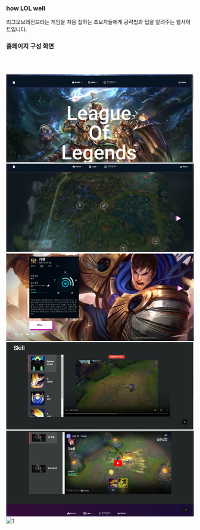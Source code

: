 ### how LOL well
리그오브레전드라는 게임을 처음 접하는 초보자들에게 공략법과 팁을 알려주는 웹사이트입니다.

### 홈페이지 구성 화면
<br><br>

<img src="https://raw.githubusercontent.com/2Swon/LOL_info_frontproject/main/howLOLwell/img/1.png" alt="1" style="max-width: 100%;"><br>
<img src="https://raw.githubusercontent.com/2Swon/LOL_info_frontproject/main/howLOLwell/img/2.png" alt="1" style="max-width: 100%;"><br>
<img src="https://raw.githubusercontent.com/2Swon/LOL_info_frontproject/main/howLOLwell/img/3.png" alt="1" style="max-width: 100%;"><br>
<img src="https://raw.githubusercontent.com/2Swon/LOL_info_frontproject/main/howLOLwell/img/4.png" alt="1" style="max-width: 100%;"><br>
<img src="https://raw.githubusercontent.com/2Swon/LOL_info_frontproject/main/howLOLwell/img/5.png" alt="1" style="max-width: 100%;"><br>
<img src="https://raw.githubusercontent.com/2Swon/LOL_info_frontproject/main/howLOLwell/img/6.png" alt="1" style="max-width: 100%;"><br>


